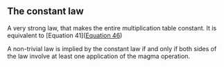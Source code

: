 ## The constant law

A very strong law, that makes the entire multiplication table constant.  It is equivalent to [Equation 41]([Equation 46](https://teorth.github.io/equational_theories/implications/?41))

A non-trivial law is implied by the constant law if and only if both sides of the law involve at least one application of the magma operation.
